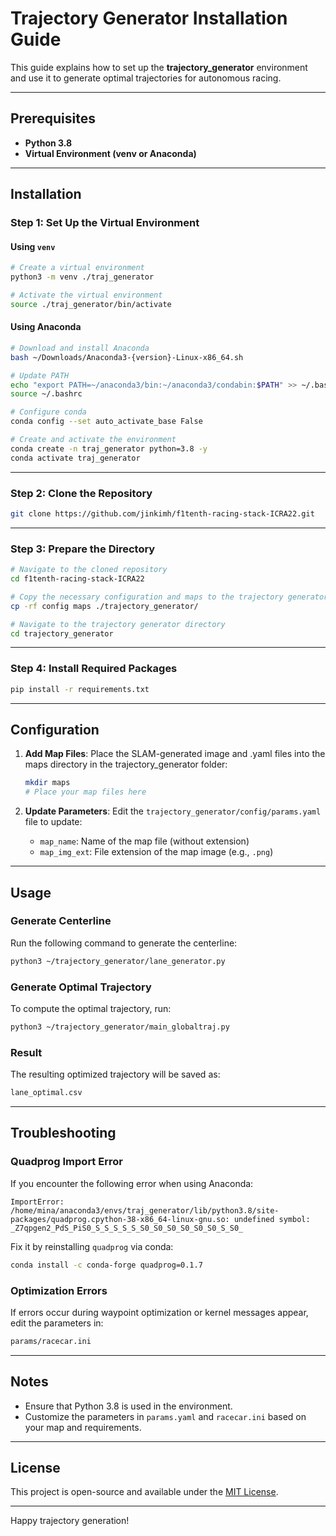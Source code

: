 # Trajectory Generator Installation Guide

This guide explains how to set up the **trajectory_generator** environment and use it to generate optimal trajectories for autonomous racing.

---

## Prerequisites

- **Python 3.8**
- **Virtual Environment (venv or Anaconda)**

---

## Installation

### Step 1: Set Up the Virtual Environment

#### Using `venv`
```bash
# Create a virtual environment
python3 -m venv ./traj_generator

# Activate the virtual environment
source ./traj_generator/bin/activate
```

#### Using Anaconda
```bash
# Download and install Anaconda
bash ~/Downloads/Anaconda3-{version}-Linux-x86_64.sh

# Update PATH
echo "export PATH=~/anaconda3/bin:~/anaconda3/condabin:$PATH" >> ~/.bashrc
source ~/.bashrc

# Configure conda
conda config --set auto_activate_base False

# Create and activate the environment
conda create -n traj_generator python=3.8 -y
conda activate traj_generator
```

---

### Step 2: Clone the Repository
```bash
git clone https://github.com/jinkimh/f1tenth-racing-stack-ICRA22.git
```

---

### Step 3: Prepare the Directory
```bash
# Navigate to the cloned repository
cd f1tenth-racing-stack-ICRA22

# Copy the necessary configuration and maps to the trajectory generator directory
cp -rf config maps ./trajectory_generator/

# Navigate to the trajectory generator directory
cd trajectory_generator
```

---

### Step 4: Install Required Packages
```bash
pip install -r requirements.txt
```

---

## Configuration

1. **Add Map Files**:
   Place the SLAM-generated image and .yaml files into the maps directory in the trajectory_generator folder:
   ```bash
   mkdir maps
   # Place your map files here
   ```

2. **Update Parameters**:
   Edit the `trajectory_generator/config/params.yaml` file to update:
   - `map_name`: Name of the map file (without extension)
   - `map_img_ext`: File extension of the map image (e.g., `.png`)

---

## Usage

### Generate Centerline
Run the following command to generate the centerline:
```bash
python3 ~/trajectory_generator/lane_generator.py
```

### Generate Optimal Trajectory
To compute the optimal trajectory, run:
```bash
python3 ~/trajectory_generator/main_globaltraj.py
```

### Result
The resulting optimized trajectory will be saved as:
```bash
lane_optimal.csv
```

---

## Troubleshooting

### Quadprog Import Error
If you encounter the following error when using Anaconda:
```plaintext
ImportError: /home/mina/anaconda3/envs/traj_generator/lib/python3.8/site-packages/quadprog.cpython-38-x86_64-linux-gnu.so: undefined symbol: _Z7qpgen2_PdS_PiS0_S_S_S_S_S_S0_S0_S0_S0_S0_S0_S_S0_
```
Fix it by reinstalling `quadprog` via conda:
```bash
conda install -c conda-forge quadprog=0.1.7
```

### Optimization Errors
If errors occur during waypoint optimization or kernel messages appear, edit the parameters in:
```bash
params/racecar.ini
```

---

## Notes

- Ensure that Python 3.8 is used in the environment.
- Customize the parameters in `params.yaml` and `racecar.ini` based on your map and requirements.

---

## License

This project is open-source and available under the [MIT License](LICENSE).

---

Happy trajectory generation!
```
